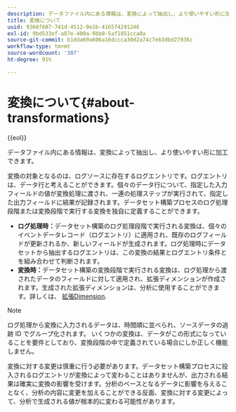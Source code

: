 ```yaml
---
description: データファイル内にある情報は、変換によって抽出し、より使いやすい形に加工できます。
title: 変換について
uuid: 9366f607-741d-4512-9e1b-4165f4291246
exl-id: 9bd533ef-a87e-400a-9bb0-5af1851cca0a
source-git-commit: b1dda69a606a16dccca30d2a74c7e63dbd27936c
workflow-type: tm+mt
source-wordcount: '307'
ht-degree: 91%

---
```


# 変換について{#about-transformations}

{{eol}}

データファイル内にある情報は、変換によって抽出し、より使いやすい形に加工できます。

変換の対象となるのは、ログソースに存在するログエントリです。ログエントリは、データ行と考えることができます。個々のデータ行について、指定した入力フィールドの値が変換処理に渡され、一連の処理ステップが実行されて、指定した出力フィールドに結果が記録されます。データセット構築プロセスのログ処理段階または変換段階で実行する変換を独自に定義することができます。

* **ログ処理時：**&#x200B;データセット構築のログ処理段階で実行される変換は、個々のイベントデータレコード（ログエントリ）に適用され、既存のログフィールドが更新されるか、新しいフィールドが生成されます。ログ処理時にデータセットから抽出するログエントリは、この変換の結果とログエントリ条件とを組み合わせて判断されます。
* **変換時：**&#x200B;データセット構築の変換段階で実行される変換は、ログ処理から渡されたデータのフィールドに対して適用され、拡張ディメンションが作成されます。生成された拡張ディメンションは、分析に使用することができます。詳しくは、 [拡張Dimension](../../../home/c-dataset-const-proc/c-ex-dim/c-abt-ex-dim.md).

>[!NOTE]
>
>ログ処理から変換に入力されるデータは、時間順に並べられ、ソースデータの追跡 ID でグループ化されます。 いくつかの変換は、データがこの形式になっていることを要件としており、変換段階の中で定義されている場合にしか正しく機能しません。

変換に対する変更は慎重に行う必要があります。データセット構築プロセスに投入されるログエントリが変換によって変わることはありませんが、出力される結果は確実に変換の影響を受けます。分析のベースとなるデータに影響を与えることなく、分析の内容に変更を加えることができる反面、変換に対する変更によって、分析で生成される値が根本的に変わる可能性があります。
